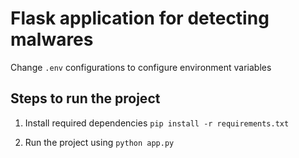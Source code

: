 # Flask application for detecting malwares

Change `.env` configurations to configure environment variables

## Steps to run the project

1) Install required dependencies
```pip install -r requirements.txt```

2) Run the project using 
```python app.py```
